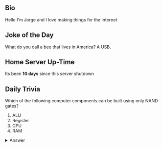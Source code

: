 ## Bio

Hello I'm Jorge and I love making things for the internet

## Joke of the Day

What do you call a bee that lives in America? A USB.

## Home Server Up-Time

Its been **10 days** since this server shutdown


## Daily Trivia

Which of the following computer components can be built using only NAND gates?
 1. ALU
 2. Register
 3. CPU
 4. RAM

<details>
  <summary>Answer</summary>
  ALU
</details>
